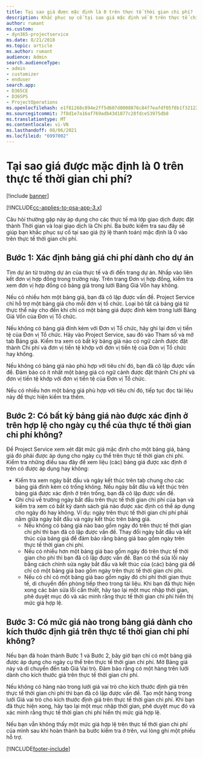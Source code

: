```yaml
---
title: Tại sao giá được mặc định là 0 trên thực tế thời gian chi phí?
description: Khắc phục sự cố tại sao giá mặc định về 0 trên thực tế chi phí bán hàng.
author: rumant
ms.custom:
- dyn365-projectservice
ms.date: 8/21/2018
ms.topic: article
ms.author: rumant
audience: Admin
search.audienceType:
- admin
- customizer
- enduser
search.app:
- D365CE
- D365PS
- ProjectOperations
ms.openlocfilehash: e1f81268c894e2ff5d607d8008876c84f7eafdf05f8b1f3212263a5dfa89b69d
ms.sourcegitcommit: 7f8d1e7a16af769adb43d1877c28fdce53975db8
ms.translationtype: MT
ms.contentlocale: vi-VN
ms.lasthandoff: 08/06/2021
ms.locfileid: "6997002"
---
```

# <a name="why-is-the-price-defaulting-to-zero-on-time-cost-actuals"></a>Tại sao giá được mặc định là 0 trên thực tế thời gian chi phí?

[!include [banner](../includes/psa-now-project-operations.md)]

[!INCLUDE[cc-applies-to-psa-app-3.x](../includes/cc-applies-to-psa-app-3x.md)]

Câu hỏi thường gặp này áp dụng cho các thực tế mà lớp giao dịch được đặt thành Thời gian và loại giao dịch là Chi phí. Ba bước kiểm tra sau đây sẽ giúp bạn khắc phục sự cố tại sao giá (tỷ lệ thanh toán) mặc định là 0 vào trên thực tế thời gian chi phí.
 
## <a name="check-1-identify-the-cost-price-list-for-the-project"></a>Bước 1: Xác định bảng giá chi phí dành cho dự án

Tìm dự án từ trường dự án của thực tế và đi đến trang dự án. Nhấp vào liên kết đơn vị hợp đồng trong trường này. Trên trang Đơn vị hợp đồng, kiểm tra xem đơn vị hợp đồng có bảng giá trong lưới Bảng Giá Vốn hay không.

Nếu có nhiều hơn một bảng giá, bạn đã cô lập được vấn đề. Project Service chỉ hỗ trợ một bảng giá cho mỗi đơn vị tổ chức. Loại bỏ tất cả bảng giá từ thực thể này cho đến khi chỉ có một bảng giá được đính kèm trong lưới Bảng Giá Vốn của Đơn vị Tổ chức.

Nếu không có bảng giá đính kèm với Đơn vị Tổ chức, hãy ghi lại đơn vị tiền tệ của Đơn vị Tổ chức. Hãy vào Project Service, sau đó vào Tham số và mở tab Bảng giá. Kiểm tra xem có bất kỳ bảng giá nào có ngữ cảnh được đặt thành Chi phí và đơn vị tiền tệ khớp với đơn vị tiền tệ của Đơn vị Tổ chức hay không.
 
Nếu không có bảng giá nào phù hợp với tiêu chí đó, bạn đã cô lập được vấn đề. Đảm bảo có ít nhất một bảng giá có ngữ cảnh được đặt thành Chi phí và đơn vị tiền tệ khớp với đơn vị tiền tệ của Đơn vị Tổ chức.

Nếu có nhiều hơn một bảng giá phù hợp với tiêu chí đó, tiếp tục đọc tài liệu này để thực hiện kiểm tra thêm.

## <a name="check-2-are-any-of-the-price-lists-identified-above-valid-for-the-specific-date-of-the-time-cost-actual"></a>Bước 2: Có bất kỳ bảng giá nào được xác định ở trên hợp lệ cho ngày cụ thể của thực tế thời gian chi phí không?

Để Project Service xem xét đặt mức giá mặc định cho một bảng giá, bảng giá đó phải được áp dụng cho ngày cụ thể trên thực tế thời gian chi phí. Kiểm tra những điều sau đây để xem liệu (các) bảng giá được xác định ở trên có được áp dụng hay không:

- Kiểm tra xem ngày bắt đầu và ngày kết thúc trên tab chung cho các bảng giá đính kèm có trống không. Nếu ngày bắt đầu và kết thúc trên bảng giá được xác định ở trên trống, bạn đã cô lập được vấn đề. 
- Ghi chú về trường ngày bắt đầu trên thực tế thời gian chi phí của bạn và kiểm tra xem có bất kỳ danh sách giá nào được xác định có thể áp dụng cho ngày đó hay không. Ví dụ: ngày trên thực tế thời gian chi phí phải nằm giữa ngày bắt đầu và ngày kết thúc trên bảng giá. 
    - Nếu không có bảng giá nào bao gồm ngày đó trên thực tế thời gian chi phí thì bạn đã cô lập được vấn đề. Thay đổi ngày bắt đầu và kết thúc của bảng giá để đảm bảo rằng bảng giá bao gồm ngày trên thực tế thời gian chi phí. 
    - Nếu có nhiều hơn một bảng giá bao gồm ngày đó trên thực tế thời gian cho phí thì bạn đã cô lập được vấn đề. Bạn có thể sửa lỗi này bằng cách chỉnh sửa ngày bắt đầu và kết thúc của (các) bảng giá để chỉ có một bảng giá bao gồm ngày trên thực tế thời gian chi phí. 
    - Nếu có chỉ có một bảng giá bao gồm ngày đó chi phí thời gian thực tế, di chuyển đến phòng tiếp theo trong tài liệu.
Khi bạn đã thực hiện xong các bản sửa lỗi cần thiết, hãy tạo lại một mục nhập thời gian, phê duyệt mục đó và xác minh rằng thực tế thời gian chi phí hiển thị mức giá hợp lệ.

## <a name="check-3-is-there-a-price-in-the-price-list-for-the-pricing-dimensions-on-the-time-cost-actual"></a>Bước 3: Có mức giá nào trong bảng giá dành cho kích thước định giá trên thực tế thời gian chi phí không?

Nếu bạn đã hoàn thành Bước 1 và Bước 2, bây giờ bạn chỉ có một bảng giá được áp dụng cho ngày cụ thể trên thực tế thời gian chi phí. Mở Bảng giá này và di chuyển đến tab Giá Vai trò. Đảm bảo rằng có một hàng trên lưới dành cho kích thước giá trên thực tế thời gian chi phí.

Nếu không có hàng nào trong lưới giá vai trò cho kích thước định giá trên thực tế thời gian chi phí thì bạn đã cô lập được vấn đề. Tạo một hàng trong lưới Giá vai trò cho kích thước định giá trên thực tế thời gian chi phí. Khi bạn đã thực hiện xong, hãy tạo lại một mục nhập thời gian, phê duyệt mục đó và xác minh rằng thực tế thời gian chi phí hiển thị mức giá hợp lệ.
 
Nếu bạn vẫn không thấy một mức giá hợp lệ trên thực tế thời gian chi phí của mình sau khi hoàn thành ba bước kiểm tra ở trên, vui lòng ghi một phiếu hỗ trợ.





[!INCLUDE[footer-include](../includes/footer-banner.md)]